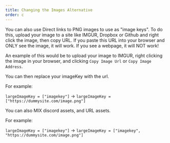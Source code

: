```yaml
---
title: Changing the Images Alternative
order: c
---
```

You can also use Direct links to PNG images to use as "image keys". To do this, upload your image to a site like IMGUR, Dropbox or Github and right click the image, then copy URL. If you paste this URL into your browser and ONLY see the image, it will work. If you see a webpage, it will NOT work!

An example of this would be to upload your image to IMGUR, right clicking the image in your browser, and clicking `Copy Image Url` or `Copy Image Address`.

You can then replace your imageKey with the url.

For example:

`largeImageKey = ["imagekey"]` -> `largeImageKey = ["https://dummysite.com/image.png"]`

You can also MIX discord assets, and URL assets.

For example:

`largeImageKey = ["imagekey"]` -> `largeImageKey = ["imagekey", "https://dummysite.com/image.png"]`

